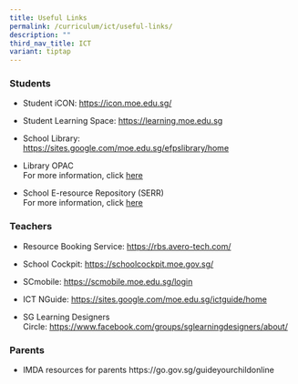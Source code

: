 ```yaml
---
title: Useful Links
permalink: /curriculum/ict/useful-links/
description: ""
third_nav_title: ICT
variant: tiptap
---
```

<h3>Students</h3>
<ul data-tight="true" class="tight">
<li>
<p>Student iCON: <a href="https://icon.moe.edu.sg/" rel="noopener noreferrer nofollow" target="_blank">https://icon.moe.edu.sg/</a>
</p>
</li>
<li>
<p>Student Learning Space:&nbsp;<a href="https://learning.moe.edu.sg/" rel="noopener noreferrer nofollow" target="_blank">https://learning.moe.edu.sg</a>
</p>
</li>
<li>
<p>School Library:&nbsp;
<br><a href="https://sites.google.com/moe.edu.sg/efpslibrary/home" rel="noopener noreferrer nofollow" target="_blank">https://sites.google.com/moe.edu.sg/efpslibrary/home</a>
</p>
</li>
<li>
<p>Library OPAC
<br>For more information, click <a href="https://schoolibrary.moe.edu.sg/edgefieldpri/cgi-bin/spydus.exe/MSGTRN/WPAC/HOME" rel="noopener noreferrer nofollow" target="_blank">here</a>
</p>
</li>
<li>
<p>School E-resource Repository (SERR)
<br>For more information, click <a href="https://schoolibrary.moe.edu.sg/eresourcespri/cgi-bin/spydus.exe/MSGTRN/WPAC/HOME" rel="noopener noreferrer nofollow" target="_blank">here</a>
</p>
</li>
</ul>
<h3>Teachers</h3>
<ul>
<li>
<p>Resource Booking Service:&nbsp;<a href="https://rbs.avero-tech.com/" rel="noopener noreferrer nofollow" target="_blank">https://rbs.avero-tech.com/</a>
</p>
</li>
<li>
<p>School Cockpit:&nbsp;<a href="https://schoolcockpit.moe.gov.sg/" rel="noopener noreferrer nofollow" target="_blank">https://schoolcockpit.moe.gov.sg/</a>
</p>
</li>
<li>
<p>SCmobile:&nbsp;<a href="https://scmobile.moe.edu.sg/login" rel="noopener noreferrer nofollow" target="_blank">https://scmobile.moe.edu.sg/login</a>
</p>
</li>
<li>
<p>ICT NGuide:&nbsp;<a href="https://sites.google.com/moe.edu.sg/ictguide/home" rel="noopener noreferrer nofollow" target="_blank">https://sites.google.com/moe.edu.sg/ictguide/home</a>
</p>
</li>
<li>
<p>SG Learning Designers Circle:&nbsp;<a href="https://www.facebook.com/groups/sglearningdesigners/about/" rel="noopener noreferrer nofollow" target="_blank">https://www.facebook.com/groups/sglearningdesigners/about/</a>
</p>
</li>
</ul>
<h3>Parents</h3>
<ul data-tight="true" class="tight">
<li>
<p>IMDA resources for parents <a rel="noopener noreferrer nofollow" target="_blank">https://go.gov.sg/guideyourchildonline</a>
</p>
</li>
</ul>
<p></p>